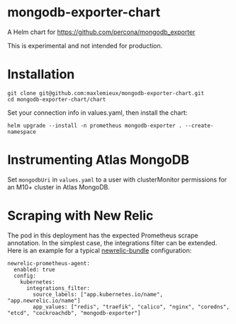 # mongodb-exporter-chart
A Helm chart for https://github.com/percona/mongodb_exporter

This is experimental and not intended for production.

# Installation

```
git clone git@github.com:maxlemieux/mongodb-exporter-chart.git
cd mongodb-exporter-chart/chart
```

Set your connection info in values.yaml, then install the chart:

```
helm upgrade --install -n prometheus mongodb-exporter . --create-namespace
```

# Instrumenting Atlas MongoDB

Set `mongodbUri` in `values.yaml` to a user with clusterMonitor permissions for an M10+ cluster in Atlas MongoDB.

# Scraping with New Relic

The pod in this deployment has the expected Prometheus scrape annotation. In the simplest case, the integrations filter can be extended. Here is an example for a typical [newrelic-bundle](https://docs.newrelic.com/docs/kubernetes-pixie/kubernetes-integration/installation/kubernetes-integration-install-configure/#installing-and-configuring-nri-bundle-with-helm) configuration:

```
newrelic-prometheus-agent:
  enabled: true
  config:
    kubernetes:
      integrations_filter:
        source_labels: ["app.kubernetes.io/name", "app.newrelic.io/name"]
        app_values: ["redis", "traefik", "calico", "nginx", "coredns", "etcd", "cockroachdb", "mongodb-exporter"]
```
